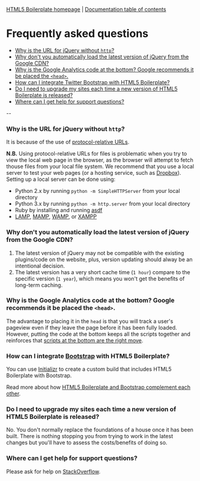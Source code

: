 [HTML5 Boilerplate homepage](http://html5boilerplate.com) | [Documentation
table of contents](TOC.md)

# Frequently asked questions

* [Why is the URL for jQuery without `http`?](#why-is-the-url-for-jquery-without-http)
* [Why don't you automatically load the latest version of jQuery from the Google CDN?](#why-dont-you-automatically-load-the-latest-version-of-jquery-from-the-google-cdn)
* [Why is the Google Analytics code at the bottom? Google recommends it be placed the `<head>`.](#why-is-the-google-analytics-code-at-the-bottom-google-recommends-it-be-placed-the-head)
* [How can I integrate Twitter Bootstrap with HTML5 Boilerplate?](#how-can-i-integrate-twitter-bootstrap-with-html5-boilerplate)
* [Do I need to upgrade my sites each time a new version of HTML5 Boilerplate is released?](#do-i-need-to-upgrade-my-sites-each-time-a-new-version-of-html5-boilerplate-is-released)
* [Where can I get help for support questions?](#where-can-i-get-help-for-support-questions)


--

### Why is the URL for jQuery without `http`?

It is because of the use of [protocol-relative
URLs](http://paulirish.com/2010/the-protocol-relative-url/).

**N.B.** Using protocol-relative URLs for files is problematic when you try to
view the local web page in the browser, as the browser will attempt to fetch
thouse files from your local file system. We recommend that you use a local
server to test your web pages (or a hosting service, such as
[Dropbox](https://www.dropbox.com/)). Setting up a local server can be done
using:

* Python 2.x by running `python -m SimpleHTTPServer` from your local directory
* Python 3.x by running  `python -m http.server` from your local directory
* Ruby by installing and running [asdf](https://rubygems.org/gems/asdf)
* [LAMP](http://en.wikipedia.org/wiki/LAMP_%28software_bundle%29),
  [MAMP](http://www.mamp.info/en/index.html),
  [WAMP](http://www.wampserver.com/en/), or
  [XAMPP](http://www.apachefriends.org/index.html)


### Why don't you automatically load the latest version of jQuery from the Google CDN?

1. The latest version of jQuery may not be compatible with the existing
   plugins/code on the website, plus, version updating should alway be an
   intentional decision.
2. The latest version has a very short cache time (`1 hour`) compare to the
   specific version (`1 year`), which means you won't get the benefits of
   long-term caching.


### Why is the Google Analytics code at the bottom? Google recommends it be placed the `<head>`.

The advantage to placing it in the `head` is that you will track a user's
pageview even if they leave the page before it has been fully loaded. However,
putting the code at the bottom keeps all the scripts together and reinforces
that [scripts at the bottom are the right
move](http://developer.yahoo.com/blogs/ydn/high-performance-sites-rule-6-move-scripts-bottom-7200.html).


### How can I integrate [Bootstrap](http://getbootstrap.com/) with HTML5 Boilerplate?

You can use [Initializr](http://initializr.com) to create a custom build that
includes HTML5 Boilerplate with Bootstrap.

Read more about how [HTML5 Boilerplate and Bootstrap complement each
other](http://www.quora.com/Is-Bootstrap-a-complement-OR-an-alternative-to-HTML5-Boilerplate-or-viceversa/answer/Nicolas-Gallagher).


### Do I need to upgrade my sites each time a new version of HTML5 Boilerplate is released?

No. You don't normally replace the foundations of a house once it has been
built. There is nothing stopping you from trying to work in the latest changes
but you'll have to assess the costs/benefits of doing so.


### Where can I get help for support questions?

Please ask for help on
[StackOverflow](http://stackoverflow.com/questions/tagged/html5boilerplate).
